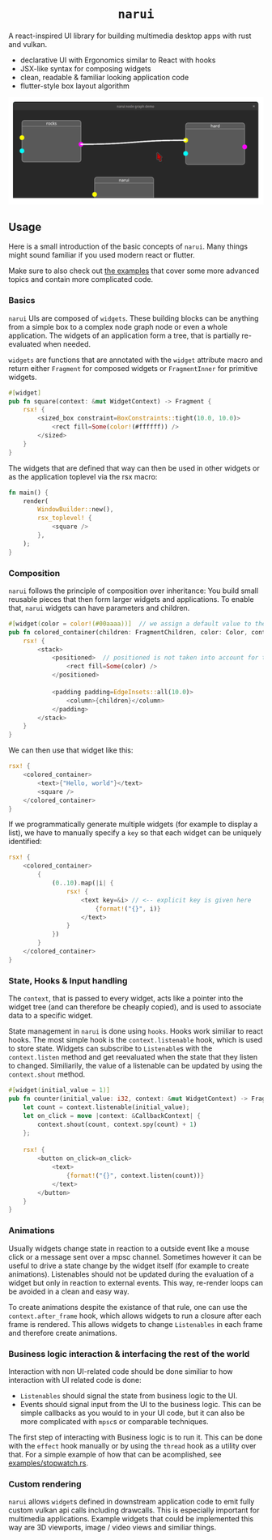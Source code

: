 <h1 align="center"><code>narui</code></h1>

A react-inspired UI library for building multimedia desktop apps with rust and vulkan.

* declarative UI with Ergonomics similar to React with hooks
* JSX-like syntax for composing widgets
* clean, readable & familiar looking application code
* flutter-style box layout algorithm

![narui node graph demo gif](./node_graph_demo.gif)

## Usage
Here is a small introduction of the basic concepts of `narui`. Many things might sound familiar if you used modern react or flutter. 

Make sure to also check out [the examples](examples/) that cover some more advanced topics and contain more complicated code.

### Basics

`narui` UIs are composed of `widgets`. These building blocks can be anything from a simple box to a complex node graph node or even a whole application. The widgets of an application form a tree, that is partially re-evaluated when needed.

`widgets` are functions that are annotated with the `widget` attribute macro and return either `Fragment` for composed widgets or `FragmentInner` for primitive widgets.

```rust
#[widget]
pub fn square(context: &mut WidgetContext) -> Fragment {
    rsx! {
        <sized_box constraint=BoxConstraints::tight(10.0, 10.0)>
            <rect fill=Some(color!(#ffffff)) />
        </sized>
    }
}
```

The widgets that are defined that way can then be used in other widgets or as the application toplevel via the rsx macro:
```rust
fn main() {
    render(
        WindowBuilder::new(),
        rsx_toplevel! {
            <square />
        },
    );
}

```


### Composition

`narui` follows the principle of composition over inheritance: You build small reusable pieces that then form larger widgets and applications. To enable that, `narui` widgets can have parameters and children.

```rust
#[widget(color = color!(#00aaaa))]  // we assign a default value to the color attribute which is used when color is unspecified
pub fn colored_container(children: FragmentChildren, color: Color, context: &mut WidgetContext) -> Fragment {
    rsx! {
        <stack>
            <positioned>  // positioned is not taken into account for the size calculation of the stack
                <rect fill=Some(color) />
            </positioned>

            <padding padding=EdgeInsets::all(10.0)>
                <column>{children}</column>
            </padding>
        </stack>
    }
}
```

We can then use that widget like this:
```rust
rsx! {
    <colored_container>
        <text>{"Hello, world"}</text>
        <square />
    </colored_container>
}
```

If we programmatically generate multiple widgets (for example to display a list), we have to manually specify a `key` so that each widget can be uniquely identified:
```rust
rsx! {
    <colored_container>
        {
            (0..10).map(|i| {
                rsx! { 
                    <text key=&i> // <-- explicit key is given here
                        {format!("{}", i)}
                    </text> 
                }
            })
        }
    </colored_container>
}
```



### State, Hooks & Input handling

The `context`, that is passed to every widget, acts like a pointer into the widget tree (and can therefore be cheaply copied), and is used to associate data to a specific widget.

State management in `narui` is done using `hooks`. 
Hooks work similiar to react hooks. The most simple hook is the `context.listenable` hook, which is used to store state. Widgets can subscribe to `Listenable`s with the `context.listen` method and get reevaluated when the state that they listen to changed. Similiarily, the value of a listenable can be updated by using the `context.shout` method.

```rust
#[widget(initial_value = 1)]
pub fn counter(initial_value: i32, context: &mut WidgetContext) -> Fragment {
    let count = context.listenable(initial_value);
    let on_click = move |context: &CallbackContext| {
        context.shout(count, context.spy(count) + 1)
    };

    rsx! {
        <button on_click=on_click>
            <text>
                {format!("{}", context.listen(count))}
            </text>
        </button>
    }
}
```

### Animations

Usually widgets change state in reaction to a outside event like a mouse click or a message sent over a mpsc channel. Sometimes however it can be useful to drive a state change by the widget itself (for example to create animations).
Listenables should not be updated during the evaluation of a widget but only in reaction to external events. This way, re-render loops can be avoided in a clean and easy way.

To create animations despite the existance of that rule, one can use the `context.after_frame` hook, which allows widgets to run a closure after each frame is rendered. This allows widgets to change `Listenables` in each frame and therefore create animations.


### Business logic interaction & interfacing the rest of the world

Interaction with non UI-related code should be done similiar to how interaction with UI related code is done: 
* `Listenables` should signal the state from business logic to the UI.
* Events should signal input from the UI to the business logic. This can be simple callbacks as you would to in your UI code, but it can also be more complicated with `mpsc`s or comparable techniques.

The first step of interacting with Business logic is to run it. This can be done with the `effect` hook manually or by using the `thread` hook as a utility over that. For a simple example of how that can be acomplished, see [examples/stopwatch.rs](examples/stopwatch.rs).


### Custom rendering

`narui` allows `widget`s defined in downstream application code to emit fully custom vulkan api calls including drawcalls. This is especially important for multimedia applications. Example widgets that could be implemented this way are 3D viewports, image / video views and similiar things.
